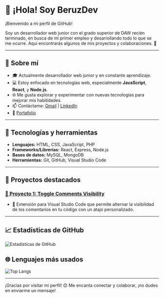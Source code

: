 # 👋 ¡Hola! Soy BeruzDev

¡Bienvenido a mi perfil de GitHub! 

Soy un desarrollador web junior con el grado superior de DAW recién terminado, en busca de mi primer empleo y desarrollando todo lo que se me ocurre. Aquí encontrarás algunos de mis proyectos y colaboraciones. 🚀

---

## 💼 Sobre mí
- 🎓 Actualmente desarrollador web junior y en constante aprendizaje.
- 💻 Estoy enfocado en tecnologías web, especialmente **JavaScript**, **React**, y **Node.js**.
- 🌐 Me gusta explorar y experimentar con nuevas tecnologías para mejorar mis habilidades.
- 📫 Contáctame: [Gmail](mailto:albertus1291@gmail.com) | [LinkedIn](https://www.linkedin.com/in/albert-castro-albacete-38204615a/)
- 📁 [Portafolio](https://albertcastroportfolio.netlify.app/)

---

## 🔧 Tecnologías y herramientas
- **Lenguajes:** HTML, CSS, JavaScript, PHP
- **Frameworks/Librerías:** React, Express, Node.js
- **Bases de datos:** MySQL, MongoDB
- **Herramientas:** Git, GitHub, Visual Studio Code

---

## 📌 Proyectos destacados

### [🚀 Proyecto 1: Toggle Comments Visibility](https://marketplace.visualstudio.com/items?itemName=BeruzDev.toggle-comments-visibility)
- 🔹 Extensión para Visual Studio Code que permite alternar la visibilidad de los comentarios en tu código con un atajo personalizado.

---

## 📈 Estadísticas de GitHub
![Estadísticas de GitHub](https://github-readme-stats.vercel.app/api?username=BeruzDev&show_icons=true&theme=radical)

## 🌐 Lenguajes más usados
![Top Langs](https://github-readme-stats.vercel.app/api/top-langs/?username=BeruzDev&layout=compact&theme=radical)

---

¡Gracias por visitar mi perfil! 😊 Me encanta conectar y colaborar, ¡no dudes en enviarme un mensaje!
